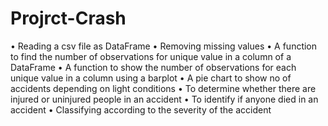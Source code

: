 # Projrct-Crash
•	Reading a csv file as DataFrame
•	Removing missing values
•	A function to find the number of observations for unique value in a column of a DataFrame
•	A function to show the number of observations for each unique value in a column using a barplot
•	A pie chart to show no of accidents depending on light conditions
•	To determine whether there are injured or uninjured people in an accident
•	To identify if anyone died in an accident
•	Classifying according to the severity of the accident
